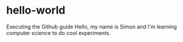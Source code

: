 # hello-world
Executing the Github guide
Hello, my name is Simon and I'm learning computer science to do cool experiments. 
